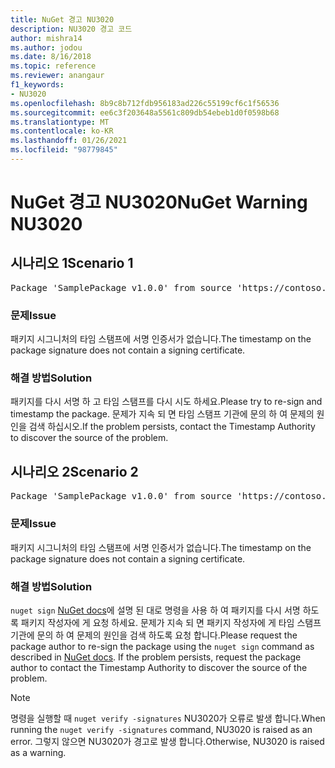 ```yaml
---
title: NuGet 경고 NU3020
description: NU3020 경고 코드
author: mishra14
ms.author: jodou
ms.date: 8/16/2018
ms.topic: reference
ms.reviewer: anangaur
f1_keywords:
- NU3020
ms.openlocfilehash: 8b9c8b712fdb956183ad226c55199cf6c1f56536
ms.sourcegitcommit: ee6c3f203648a5561c809db54ebeb1d0f0598b68
ms.translationtype: MT
ms.contentlocale: ko-KR
ms.lasthandoff: 01/26/2021
ms.locfileid: "98779845"
---
```

# <a name="nuget-warning-nu3020"></a><span data-ttu-id="012a0-103">NuGet 경고 NU3020</span><span class="sxs-lookup"><span data-stu-id="012a0-103">NuGet Warning NU3020</span></span>

## <a name="scenario-1"></a><span data-ttu-id="012a0-104">시나리오 1</span><span class="sxs-lookup"><span data-stu-id="012a0-104">Scenario 1</span></span>

<pre>Package 'SamplePackage v1.0.0' from source 'https://contoso.com/index.json': The timestamp does not have a signing certificate.</pre>

### <a name="issue"></a><span data-ttu-id="012a0-105">문제</span><span class="sxs-lookup"><span data-stu-id="012a0-105">Issue</span></span>

<span data-ttu-id="012a0-106">패키지 시그니처의 타임 스탬프에 서명 인증서가 없습니다.</span><span class="sxs-lookup"><span data-stu-id="012a0-106">The timestamp on the package signature does not contain a signing certificate.</span></span>


### <a name="solution"></a><span data-ttu-id="012a0-107">해결 방법</span><span class="sxs-lookup"><span data-stu-id="012a0-107">Solution</span></span>

<span data-ttu-id="012a0-108">패키지를 다시 서명 하 고 타임 스탬프를 다시 시도 하세요.</span><span class="sxs-lookup"><span data-stu-id="012a0-108">Please try to re-sign and timestamp the package.</span></span> <span data-ttu-id="012a0-109">문제가 지속 되 면 타임 스탬프 기관에 문의 하 여 문제의 원인을 검색 하십시오.</span><span class="sxs-lookup"><span data-stu-id="012a0-109">If the problem persists, contact the Timestamp Authority to discover the source of the problem.</span></span>



## <a name="scenario-2"></a><span data-ttu-id="012a0-110">시나리오 2</span><span class="sxs-lookup"><span data-stu-id="012a0-110">Scenario 2</span></span>

<pre>Package 'SamplePackage v1.0.0' from source 'https://contoso.com/index.json': The primary signature's timestamp does not have a signing certificate.</pre>

### <a name="issue"></a><span data-ttu-id="012a0-111">문제</span><span class="sxs-lookup"><span data-stu-id="012a0-111">Issue</span></span>

<span data-ttu-id="012a0-112">패키지 시그니처의 타임 스탬프에 서명 인증서가 없습니다.</span><span class="sxs-lookup"><span data-stu-id="012a0-112">The timestamp on the package signature does not contain a signing certificate.</span></span>


### <a name="solution"></a><span data-ttu-id="012a0-113">해결 방법</span><span class="sxs-lookup"><span data-stu-id="012a0-113">Solution</span></span>

<span data-ttu-id="012a0-114">`nuget sign` [NuGet docs](../../create-packages/sign-a-package.md)에 설명 된 대로 명령을 사용 하 여 패키지를 다시 서명 하도록 패키지 작성자에 게 요청 하세요. 문제가 지속 되 면 패키지 작성자에 게 타임 스탬프 기관에 문의 하 여 문제의 원인을 검색 하도록 요청 합니다.</span><span class="sxs-lookup"><span data-stu-id="012a0-114">Please request the package author to re-sign the package using the `nuget sign` command as described in [NuGet docs](../../create-packages/sign-a-package.md). If the problem persists, request the package author to contact the Timestamp Authority to discover the source of the problem.</span></span>


> [!Note]
> <span data-ttu-id="012a0-115">명령을 실행할 때 `nuget verify -signatures` NU3020가 오류로 발생 합니다.</span><span class="sxs-lookup"><span data-stu-id="012a0-115">When running the `nuget verify -signatures` command, NU3020 is raised as an error.</span></span> <span data-ttu-id="012a0-116">그렇지 않으면 NU3020가 경고로 발생 합니다.</span><span class="sxs-lookup"><span data-stu-id="012a0-116">Otherwise, NU3020 is raised as a warning.</span></span>
